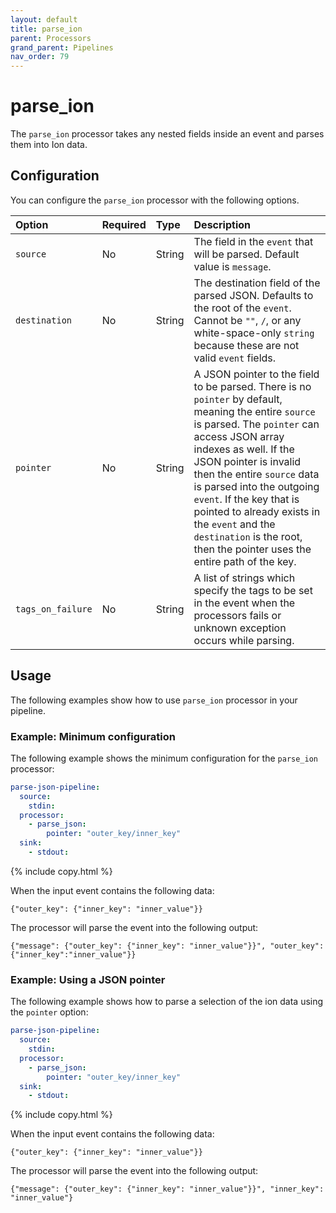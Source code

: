 ```yaml
---
layout: default
title: parse_ion 
parent: Processors
grand_parent: Pipelines
nav_order: 79
---
```


# parse_ion

The `parse_ion` processor takes any nested fields inside an event and parses them into Ion data.

## Configuration

You can configure the `parse_ion` processor with the following options.

| Option | Required | Type | Description |
| :--- | :--- | :--- | :--- | 
| `source` | No | String | The field in the `event` that will be parsed. Default value is `message`. |
| `destination` | No | String | The destination field of the parsed JSON. Defaults to the root of the `event`. Cannot be `""`, `/`, or any white-space-only `string` because these are not valid `event` fields. |
| `pointer` | No | String | A JSON pointer to the field to be parsed. There is no `pointer` by default, meaning the entire `source` is parsed. The `pointer` can access JSON array indexes as well. If the JSON pointer is invalid then the entire `source` data is parsed into the outgoing `event`. If the key that is pointed to already exists in the `event` and the `destination` is the root, then the pointer uses the entire path of the key. |
| `tags_on_failure` | No | String | A list of strings which specify the tags to be set in the event when the processors fails or unknown exception occurs while parsing. 

## Usage

The following examples show how to use `parse_ion` processor in your pipeline.

### Example: Minimum configuration

The following example shows the minimum configuration for the `parse_ion` processor:

```yaml
parse-json-pipeline:
  source:
    stdin:
  processor:
    - parse_json:
        pointer: "outer_key/inner_key"
  sink:
    - stdout:
```
{% include copy.html %}

When the input event contains the following data:

```
{"outer_key": {"inner_key": "inner_value"}}
```

The processor will parse the event into the following output:

```
{"message": {"outer_key": {"inner_key": "inner_value"}}", "outer_key":{"inner_key":"inner_value"}}
```

### Example: Using a JSON pointer

The following example shows how to parse a selection of the ion data using the `pointer` option:

```yaml
parse-json-pipeline:
  source:
    stdin:
  processor:
    - parse_json:
        pointer: "outer_key/inner_key"
  sink:
    - stdout:
```
{% include copy.html %}

When the input event contains the following data:

```
{"outer_key": {"inner_key": "inner_value"}}
```

The processor will parse the event into the following output:

```
{"message": {"outer_key": {"inner_key": "inner_value"}}", "inner_key": "inner_value"}
```
